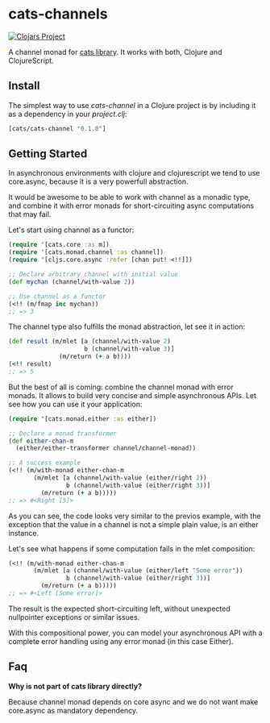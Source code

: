 # cats-channels #

[![Clojars Project](http://clojars.org/cats/cats-channel/latest-version.svg)](http://clojars.org/cats/cats-channel)

A channel monad for [cats library](https://github.com/funcool/cats). It works with both, Clojure and
ClojureScript.

## Install ##

The simplest way to use _cats-channel_ in a Clojure project is by including
it as a dependency in your *_project.clj_*:

```clojure
[cats/cats-channel "0.1.0"]
```

## Getting Started ##

In asynchronous environments with clojure and clojurescript we tend to use core.async, because it
is a very powerfull abstraction.

It would be awesome to be able to work with channel as a monadic type, and combine it with error
monads for short-circuiting async computations that may fail.

Let's start using channel as a functor:

```clojure
(require '[cats.core :as m])
(require '[cats.monad.channel :as channel])
(require '[cljs.core.async :refer [chan put! <!!]])

;; Declare arbitrary channel with initial value
(def mychan (channel/with-value 2))

;; Use channel as a functor
(<!! (m/fmap inc mychan))
;; => 3
```

The channel type also fulfills the monad abstraction, let see it in action:

```clojure
(def result (m/mlet [a (channel/with-value 2)
                     b (channel/with-value 3)]
              (m/return (+ a b))))
(<!! result)
;; => 5
```

But the best of all is coming: combine the channel monad with error monads. It allows to build very
concise and simple asynchronous APIs. Let see how you can use it your application:

```clojure
(require '[cats.monad.either :as either])

;; Declare a monad transformer
(def either-chan-m
  (either/either-transformer channel/channel-monad))

;; A success example
(<!! (m/with-monad either-chan-m
       (m/mlet [a (channel/with-value (either/right 2))
                b (channel/with-value (either/right 3))]
         (m/return (+ a b)))))
;; => #<Right [5]>
```

As you can see, the code looks very similar to the previos example, with the exception that
the value in a channel is not a simple plain value, is an either instance.

Let's see what happens if some computation fails in the mlet composition:

```clojure
(<!! (m/with-monad either-chan-m
       (m/mlet [a (channel/with-value (either/left "Some error"))
                b (channel/with-value (either/right 3))]
         (m/return (+ a b)))))
;; => #<Left [Some error]>
```

The result is the expected short-circuiting left, without unexpected nullpointer exceptions
or similar issues.

With this compositional power, you can model your asynchronous API with a complete
error handling using any error monad (in this case Either).


## Faq ##

**Why is not part of cats library directly?**

Because channel monad depends on core async and we do not want make core.async
as mandatory dependency.
